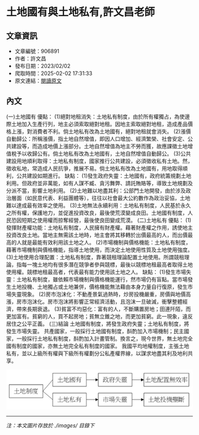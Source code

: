 # 土地國有與土地私有,許文昌老師

## 文章資訊
- 文章編號：906891
- 作者：許文昌
- 發布日期：2023/02/02
- 爬取時間：2025-02-02 17:31:33
- 原文連結：[閱讀原文](https://real-estate.get.com.tw/Columns/detail.aspx?no=906891)

## 內文
(一)土地國有
優點：
(1)絕對地租消失：土地私有制度，由於所有權獨占，為使邊際土地加入生產行列，地主必須索取絕對地租。因地主索取絕對地租，造成產品價格上漲，對消費者不利。倘土地私有改為土地國有，絕對地租就會消失。
(2)漲價自動歸公：所稱漲價，指土地自然增值，即因人口增加、經濟繁榮、社會安定、公共建設等，而造成地價上漲部分。土地自然增值為地主不勞而獲，故應課徵土地增值稅予以收歸公有。倘土地私有改為土地國有，土地自然增值自動歸公。
(3)公共建設用地順利取得：土地私有制度，國家推行公共建設，必須徵收私有土地。然，徵收私地，常造成人民抗爭，推展不易。倘土地私有改為土地國有，用地取得順利，公共建設如期進行。
缺點：
(1)發生政府失靈：土地國有，政府統籌規劃土地利用。但政府並非萬能，如有人謀不臧、貪污舞弊、請託賄賂等，導致土地規劃及分派不當，影響土地利用。
(2)土地難以地盡其利：公部門土地開發，由於涉及政治層面（如民意代表、利益團體等），往往以社會最大公約數作為政治妥協，土地難以達成最有效率之使用。
(3)土地無法永續利用：土地私有制度，人民基於永久之所有權，保護地力，並促進投資改良，最後使荒漠變成良田。土地國有制度，人民恐因短期之使用權而掠奪經營，最後使良田變成荒漠。
(二)土地私有
優點：
(1)發揮財產權功能：土地私有制度，人民擁有財產權。藉著財產權之作用，誘使地主投資改良土地。當地主無需該土地時，地主會將其移轉於出價最高的人，而出價最高的人就是最能有效利用該土地之人。
(2)市場機制與價格機能：土地私有制度，藉著市場機制與價格機能，指導土地使用，而決定土地使用性質及土地使用強度。
(3)土地使用合理配置：土地私有制度，靠著競租理論配置土地使用。所謂競租理論，指每一塊土地均有很多潛在競爭者參與競標，最後以競標地租最高者取得土地使用權。競標地租最高者，代表最有能力使用該土地之人。
缺點：
(1)發生市場失靈：土地私有制度，雖依賴市場機制與價格機能運行，然市場仍有盲點。當市場發生土地投機、土地獨占或土地兼併，價格機能無法藉由本身力量自行復原，發生市場失靈現象。
(2)房市泡沫化：不動產景氣過熱時，炒房投機嚴重，房價與地價高漲，房市泡沫化。房市泡沫將影響正常經濟活動，且泡沫一旦破滅，衝擊整體經濟，帶來長期衰退。
(3)貧富不均惡化：富有的人，不斷購置房地；田連阡陌，而更加富有。貧窮的人，買不起房地；貧無立錐之地，而更加貧窮。此一現象，違反居住之公平正義。
(三)結論
土地國有制度，將發生政府失靈；土地私有制度，將發生市場失靈。
共產國家，一般採行土地國有制度，酙酌加入市場機制；民主國家，一般採行土地私有制度，酙酌加入計畫管制。換言之，現今世界，無土地完全國有制度的國家，亦無土地完全私有制度的國家。
我國平均地權制度，主張土地私有，並以上級所有權與下級所有權劃分公私產權界線，以謀求地盡其利及地利共享。

![圖片](./images/906891_f36803fb.jpg)


---
*注：本文圖片存放於 ./images/ 目錄下*
